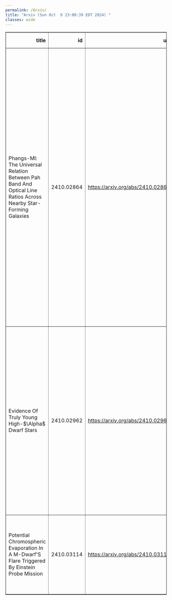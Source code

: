 ```yaml
---
permalink: /Arxiv/
title: "Arxiv (Sun Oct  6 23:00:39 EDT 2024) "
classes: wide
---
```

<table border="1" class="dataframe">
  <thead>
    <tr style="text-align: right;">
      <th>title</th>
      <th>id</th>
      <th>url</th>
      <th>authors</th>
      <th>Local Authors</th>
    </tr>
  </thead>
  <tbody>
    <tr>
      <td>Phangs-Ml: The Universal Relation Between Pah Band And Optical Line   Ratios Across Nearby Star-Forming Galaxies</td>
      <td>2410.02864</td>
      <td><a href="https://arxiv.org/abs/2410.02864" target="_blank">https://arxiv.org/abs/2410.02864</a></td>
      <td>Dalya Baron, Karin Sandstrom, Jessica Sutter, Hamid Hassani, Brent Groves, Adam Leroy, Eva Schinnerer, Médéric Boquien, Matilde Brazzini, Jérémy Chastenet, Daniel Dale, Oleg Egorov, Simon Glover, Ralf Klessen, Debosmita Pathak, Erik Rosolowsky, Frank Bigiel, Mélanie Chevance, Kathryn Grasha, Annie Hughes, J. Eduardo Méndez-Delgado, Jérôme Pety, Thomas Williams, Stephen Hannon, Sumit Sarbadhicary</td>
      <td>Adam Leroy</td>
    </tr>
    <tr>
      <td>Evidence Of Truly Young High-$\Alpha$ Dwarf Stars</td>
      <td>2410.02962</td>
      <td><a href="https://arxiv.org/abs/2410.02962" target="_blank">https://arxiv.org/abs/2410.02962</a></td>
      <td>Yuxi Lu, Isabel L. Colman, Maryum Sayeed, Louis Amard, Sven Buder, Catherine Manea, Soichiro Hattori, Marc H. Pinsonneault, Adrian M. Price-Whelan, Megan Bedell, David Nidever, Jennifer A. Johnson, Melissa Ness, Ruth Angus, Zachary R. Claytor, Danny Horta, Aida Behmard</td>
      <td>Jennifer Johnson, Marc Pinsonneault</td>
    </tr>
    <tr>
      <td>Potential Chromospheric Evaporation In A M-Dwarf'S Flare Triggered By   Einstein Probe Mission</td>
      <td>2410.03114</td>
      <td><a href="https://arxiv.org/abs/2410.03114" target="_blank">https://arxiv.org/abs/2410.03114</a></td>
      <td>J. Wang, X. Mao, C. Gao, H. Y. Liu, H. L. Li, H. W. Pan, C. Wu, Y. Liu, G. W. Li, L. P. Xin, S. Jin, D. W. Xu, E. W. Liang, W. M. Yuan, J. Y. Wei</td>
      <td>Ji Wang</td>
    </tr>
  </tbody>
</table>